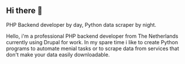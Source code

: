 ## Hi there 👋

PHP Backend developer by day, Python data scraper by night.

Hello, i'm a professional PHP backend developer from The Netherlands currently using Drupal for work. In my spare time i like to create Python programs to automate menial tasks or to scrape data from services that don't make your data easily downloadable.

<!--
**David-Eilers/David-Eilers** is a ✨ _special_ ✨ repository because its `README.md` (this file) appears on your GitHub profile.

Here are some ideas to get you started:

- 🔭 I’m currently working on ...
- 🌱 I’m currently learning ...
- 👯 I’m looking to collaborate on ...
- 🤔 I’m looking for help with ...
- 💬 Ask me about ...
- 📫 How to reach me: ...
- 😄 Pronouns: ...
- ⚡ Fun fact: ...
-->
